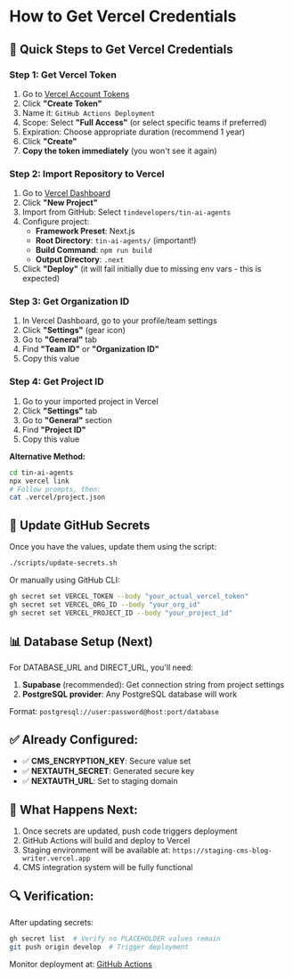# How to Get Vercel Credentials

## 🎯 **Quick Steps to Get Vercel Credentials**

### **Step 1: Get Vercel Token**
1. Go to [Vercel Account Tokens](https://vercel.com/account/tokens)
2. Click **"Create Token"**
3. Name it: `GitHub Actions Deployment`
4. Scope: Select **"Full Access"** (or select specific teams if preferred)
5. Expiration: Choose appropriate duration (recommend 1 year)
6. Click **"Create"**
7. **Copy the token immediately** (you won't see it again)

### **Step 2: Import Repository to Vercel**
1. Go to [Vercel Dashboard](https://vercel.com/dashboard)
2. Click **"New Project"**
3. Import from GitHub: Select `tindevelopers/tin-ai-agents`
4. Configure project:
   - **Framework Preset**: Next.js
   - **Root Directory**: `tin-ai-agents/` (important!)
   - **Build Command**: `npm run build`
   - **Output Directory**: `.next`
5. Click **"Deploy"** (it will fail initially due to missing env vars - this is expected)

### **Step 3: Get Organization ID**
1. In Vercel Dashboard, go to your profile/team settings
2. Click **"Settings"** (gear icon)
3. Go to **"General"** tab
4. Find **"Team ID"** or **"Organization ID"**
5. Copy this value

### **Step 4: Get Project ID**
1. Go to your imported project in Vercel
2. Click **"Settings"** tab
3. Go to **"General"** section  
4. Find **"Project ID"**
5. Copy this value

**Alternative Method:**
```bash
cd tin-ai-agents
npx vercel link
# Follow prompts, then:
cat .vercel/project.json
```

## 🔧 **Update GitHub Secrets**

Once you have the values, update them using the script:

```bash
./scripts/update-secrets.sh
```

Or manually using GitHub CLI:
```bash
gh secret set VERCEL_TOKEN --body "your_actual_vercel_token"
gh secret set VERCEL_ORG_ID --body "your_org_id"  
gh secret set VERCEL_PROJECT_ID --body "your_project_id"
```

## 📊 **Database Setup (Next)**

For DATABASE_URL and DIRECT_URL, you'll need:
1. **Supabase** (recommended): Get connection string from project settings
2. **PostgreSQL provider**: Any PostgreSQL database will work

Format: `postgresql://user:password@host:port/database`

## ✅ **Already Configured:**
- ✅ **CMS_ENCRYPTION_KEY**: Secure value set
- ✅ **NEXTAUTH_SECRET**: Generated secure key  
- ✅ **NEXTAUTH_URL**: Set to staging domain

## 🚀 **What Happens Next:**
1. Once secrets are updated, push code triggers deployment
2. GitHub Actions will build and deploy to Vercel
3. Staging environment will be available at: `https://staging-cms-blog-writer.vercel.app`
4. CMS integration system will be fully functional

## 🔍 **Verification:**
After updating secrets:
```bash
gh secret list  # Verify no PLACEHOLDER values remain
git push origin develop  # Trigger deployment
```

Monitor deployment at: [GitHub Actions](https://github.com/tindevelopers/tin-ai-agents/actions)
